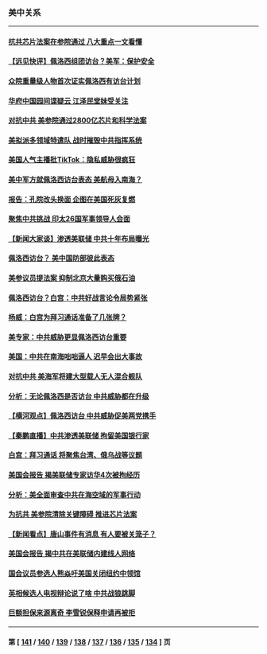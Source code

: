 ### 美中关系
---
#### [抗共芯片法案在参院通过 八大重点一文看懂](../../pages/nf1412576/n13790309.md) 
#### [【远见快评】佩洛西组团访台？美军：保护安全](../../pages/nf1412576/n13790395.md) 
#### [众院重量级人物首次证实佩洛西有访台计划](../../pages/nf1412576/n13790372.md) 
#### [华府中国园间谍疑云 江泽民堂妹受关注](../../pages/nf1412576/n13790180.md) 
#### [对抗中共 美参院通过2800亿芯片和科学法案](../../pages/nf1412576/n13790299.md) 
#### [美拟派多领域特遣队 战时摧毁中共指挥系统](../../pages/nf1412576/n13790295.md) 
#### [美国人气主播批TikTok：隐私威胁很疯狂](../../pages/nf1412576/n13790194.md) 
#### [美中军方就佩洛西访台表态 美航母入南海？](../../pages/nf1412576/n13790275.md) 
#### [报告：孔院改头换面 企图在美国死灰复燃](../../pages/nf1412576/n13790218.md) 
#### [聚焦中共挑战 印太26国军事领导人会面](../../pages/nf1412576/n13790193.md) 
#### [【新闻大家谈】渗透美联储 中共十年布局曝光](../../pages/nf1412576/n13790158.md) 
#### [佩洛西访台？ 美中国防部彼此表态](../../pages/nf1412576/n13790021.md) 
#### [美参议员提法案 抑制北京大量购买俄石油](../../pages/nf1412576/n13789836.md) 
#### [佩洛西访台？白宫：中共好战言论令局势紧张](../../pages/nf1412576/n13789687.md) 
#### [杨威：白宫为拜习通话准备了几张牌？](../../pages/nf1412576/n13789715.md) 
#### [美专家：中共威胁更显佩洛西访台重要](../../pages/nf1412576/n13789714.md) 
#### [美国：中共在南海咄咄逼人 迟早会出大事故](../../pages/nf1412576/n13789655.md) 
#### [对抗中共 美海军将建大型载人无人混合舰队](../../pages/nf1412576/n13789623.md) 
#### [分析：无论佩洛西是否访台 中共威胁都在升级](../../pages/nf1412576/n13789534.md) 
#### [【横河观点】佩洛西访台 中共威胁促美两党携手](../../pages/nf1412576/n13789610.md) 
#### [【秦鹏直播】中共渗透美联储 拘留美国银行家](../../pages/nf1412576/n13789607.md) 
#### [白宫：拜习通话 将聚焦台湾、俄乌战等议题](../../pages/nf1412576/n13789569.md) 
#### [美国会报告 揭美联储专家访华4次被拘经历](../../pages/nf1412576/n13789570.md) 
#### [分析：美全面审查中共在海空域的军事行动](../../pages/nf1412576/n13789543.md) 
#### [为抗共 美参院清除关键障碍 推进芯片法案](../../pages/nf1412576/n13789542.md) 
#### [【新闻看点】唐山事件有消息 有人要被关笼子？](../../pages/nf1412576/n13788937.md) 
#### [美国会报告 揭中共在美联储内建线人网络](../../pages/nf1412576/n13789469.md) 
#### [国会议员参选人熊焱吁美国关闭纽约中领馆](../../pages/nf1412576/n13789113.md) 
#### [英相候选人电视辩论说了啥 中共战狼跳脚](../../pages/nf1412576/n13789383.md) 
#### [巨额担保来源离奇 李雪锐保释申请再被拒](../../pages/nf1412576/n13789099.md) 

---
#### 第 [ [141](./141.md) / [140](./140.md) / [139](./139.md) / [138](./138.md) / [137](./137.md) / [136](./136.md) / [135](./135.md) / [134](./134.md) ] 页
